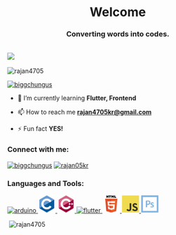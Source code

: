 
<h1 align="center">Welcome</h1>
<h3 align="center">Converting words into codes.</h3>
<br>

<img src="https://c.tenor.com/z4_HKSF6Nx8AAAAC/typing-jim-carrey.gif" width="350px" >

<p align="left"> <img src="https://komarev.com/ghpvc/?username=rajan4705&label=Profile%20views&color=0e75b6&style=flat" alt="rajan4705" /> </p>

<p align="left"> <a href="https://twitter.com/biggchungas" target="blank"><img src="https://img.shields.io/twitter/follow/biggchungus?logo=twitter&style=for-the-badge" alt="biggchungus" /></a> </p>

- 🌱 I’m currently learning **Flutter, Frontend**

- 📫 How to reach me **rajan4705kr@gmail.com**

- ⚡ Fun fact **YES!**

<h3 align="left">Connect with me:</h3>
<p align="left">
<a href="https://twitter.com/biggchungus" target="blank"><img align="center" src="https://raw.githubusercontent.com/rahuldkjain/github-profile-readme-generator/master/src/images/icons/Social/twitter.svg" alt="biggchungus" height="30" width="40" /></a>
<a href="https://instagram.com/rajan05kr" target="blank"><img align="center" src="https://raw.githubusercontent.com/rahuldkjain/github-profile-readme-generator/master/src/images/icons/Social/instagram.svg" alt="rajan05kr" height="30" width="40" /></a>
</p>

<h3 align="left">Languages and Tools:</h3>
<p align="left"> <a href="https://www.arduino.cc/" target="_blank"> <img src="https://cdn.worldvectorlogo.com/logos/arduino-1.svg" alt="arduino" width="40" height="40"/> </a> <a href="https://www.cprogramming.com/" target="_blank"> <img src="https://raw.githubusercontent.com/devicons/devicon/master/icons/c/c-original.svg" alt="c" width="40" height="40"/> </a> <a href="https://www.w3schools.com/cpp/" target="_blank"> <img src="https://raw.githubusercontent.com/devicons/devicon/master/icons/cplusplus/cplusplus-original.svg" alt="cplusplus" width="40" height="40"/> </a> <a href="https://flutter.dev" target="_blank"> <img src="https://www.vectorlogo.zone/logos/flutterio/flutterio-icon.svg" alt="flutter" width="40" height="40"/> </a> <a href="https://www.w3.org/html/" target="_blank"> <img src="https://raw.githubusercontent.com/devicons/devicon/master/icons/html5/html5-original-wordmark.svg" alt="html5" width="40" height="40"/> </a> <a href="https://developer.mozilla.org/en-US/docs/Web/JavaScript" target="_blank"> <img src="https://raw.githubusercontent.com/devicons/devicon/master/icons/javascript/javascript-original.svg" alt="javascript" width="40" height="40"/> </a> <a href="https://www.photoshop.com/en" target="_blank"> <img src="https://raw.githubusercontent.com/devicons/devicon/master/icons/photoshop/photoshop-line.svg" alt="photoshop" width="40" height="40"/> </a> </p>

<p>&nbsp;<img align="center" src="https://github-readme-stats.vercel.app/api?username=rajan4705&show_icons=true&locale=en" alt="rajan4705" /></p>
